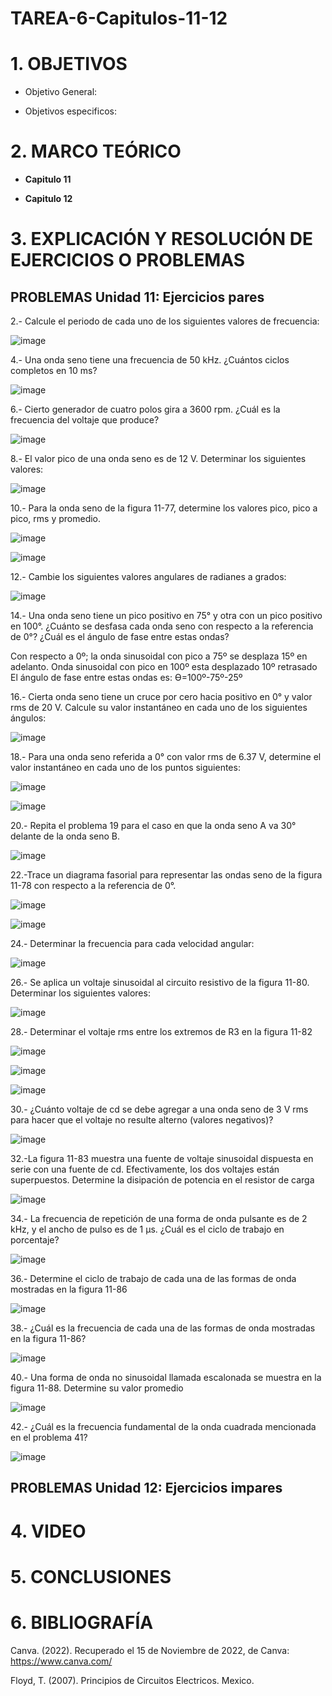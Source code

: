 # TAREA-6-Capitulos-11-12

# 1. OBJETIVOS

- Objetivo General:


- Objetivos especificos:


# 2. MARCO TEÓRICO 

- **Capitulo 11**


- **Capitulo 12**


# 3. EXPLICACIÓN Y RESOLUCIÓN DE EJERCICIOS O PROBLEMAS
## PROBLEMAS Unidad 11: Ejercicios pares ##

2.- Calcule el periodo de cada uno de los siguientes valores de frecuencia:

![image](https://user-images.githubusercontent.com/116777118/212544540-8b7b1fc9-4c40-4691-9a39-42054318cad8.png)

4.- Una onda seno tiene una frecuencia de 50 kHz. ¿Cuántos ciclos completos en 10 ms?

![image](https://user-images.githubusercontent.com/116777118/212544548-342b6a5b-16af-426f-a110-0293f82543cb.png)

6.- Cierto generador de cuatro polos gira a 3600 rpm. ¿Cuál es la frecuencia del voltaje que produce?

![image](https://user-images.githubusercontent.com/116777118/212544560-8f23006f-9b1c-4900-8156-d34cc3729b52.png)

8.- El valor pico de una onda seno es de 12 V. Determinar los siguientes valores:

![image](https://user-images.githubusercontent.com/116777118/212544573-01bd4f4a-c3d9-4bd9-9536-d6f146437c70.png)

10.- Para la onda seno de la figura 11-77, determine los valores pico, pico a pico, rms y promedio.

![image](https://user-images.githubusercontent.com/116777118/212544586-d0591005-51ce-40be-99f8-f74d3e8895e7.png)

![image](https://user-images.githubusercontent.com/116777118/212544594-7a561c77-7da8-453e-8b64-d5086b3e4154.png)

12.- Cambie los siguientes valores angulares de radianes a grados:

![image](https://user-images.githubusercontent.com/116777118/212544623-efab0d03-67eb-47db-b00a-19f12a11ba2e.png)

14.- Una onda seno tiene un pico positivo en 75° y otra con un pico positivo en 100°. ¿Cuánto se desfasa cada onda seno con respecto a la referencia de 0°? ¿Cuál es el ángulo de fase entre estas ondas?

Con respecto a 0º; la onda sinusoidal con pico a 75º se desplaza 15º en adelanto. Onda sinusoidal con pico en 100º esta desplazado 10º retrasado
El ángulo de fase entre estas ondas es: ϴ=100º-75º-25º

16.- Cierta onda seno tiene un cruce por cero hacia positivo en 0° y valor rms de 20 V. Calcule su valor instantáneo en cada uno de los siguientes ángulos:

![image](https://user-images.githubusercontent.com/116777118/212544651-dfc264d9-000d-41bc-8645-d4cbe0b0e168.png)

18.- Para una onda seno referida a 0° con valor rms de 6.37 V, determine el valor instantáneo en cada uno de los puntos siguientes:

![image](https://user-images.githubusercontent.com/116777118/212544740-ffe17d4b-896f-441b-8552-b9122dc3c9d8.png)

![image](https://user-images.githubusercontent.com/116777118/212544754-d0cc161c-2e4e-46d6-871d-febcee24238e.png)

20.- Repita el problema 19 para el caso en que la onda seno A va 30° delante de la onda seno B.

![image](https://user-images.githubusercontent.com/116777118/212545534-2b3c19c6-77c9-428e-86eb-3329439baf23.png)

22.-Trace un diagrama fasorial para representar las ondas seno de la figura 11-78 con respecto a la referencia de 0°.

![image](https://user-images.githubusercontent.com/116777118/212545599-7f7cae6c-52f7-4b4f-a5fa-28221d58b56a.png)

![image](https://user-images.githubusercontent.com/116777118/212545579-fb4dc755-69c6-4d79-9746-5f1a5a2bd68f.png)

24.- Determinar la frecuencia para cada velocidad angular:

![image](https://user-images.githubusercontent.com/116777118/212545635-a2b53bbe-fbb3-49e8-bedf-dd6af4a2b5fa.png)

26.- Se aplica un voltaje sinusoidal al circuito resistivo de la figura 11-80. Determinar los siguientes valores:

![image](https://user-images.githubusercontent.com/116777118/212554035-c593e7e3-6866-4ef8-a1c8-28f2539fdac1.png)

28.- Determinar el voltaje rms entre los extremos de R3 en la figura 11-82

![image](https://user-images.githubusercontent.com/116777118/212554158-6834b1d1-f283-495f-be1c-58ca8449bb59.png)

![image](https://user-images.githubusercontent.com/116777118/212554178-9388c155-37ed-473d-9311-e62f2e16cfa1.png)

![image](https://user-images.githubusercontent.com/116777118/212554184-214dc29d-f45a-4fa0-9879-a33f2ad3a817.png)

30.- ¿Cuánto voltaje de cd se debe agregar a una onda seno de 3 V rms para hacer que el voltaje no resulte alterno (valores negativos)?

![image](https://user-images.githubusercontent.com/116777118/212554195-2bae7399-61e8-4b1c-8164-89ae7ce60d83.png)

32.-La figura 11-83 muestra una fuente de voltaje sinusoidal dispuesta en serie con una fuente de cd. Efectivamente, los dos voltajes están superpuestos. Determine la disipación de potencia en el resistor de carga

![image](https://user-images.githubusercontent.com/116777118/212554227-104211ef-c250-4f6e-93e0-7dd29aaf4ffa.png)

34.- La frecuencia de repetición de una forma de onda pulsante es de 2 kHz, y el ancho de pulso es de 1 µs. ¿Cuál es el ciclo de trabajo en porcentaje?

![image](https://user-images.githubusercontent.com/116777118/212554275-78f598da-9eca-46eb-a028-b6facdcafb3d.png)

36.- Determine el ciclo de trabajo de cada una de las formas de onda mostradas en la figura 11-86

![image](https://user-images.githubusercontent.com/116777118/212554530-7e5ceef0-4e54-45d6-9498-03258e7d3461.png)

38.- ¿Cuál es la frecuencia de cada una de las formas de onda mostradas en la figura 11-86?

![image](https://user-images.githubusercontent.com/116777118/212554697-82ea4762-7752-4cac-a551-506404afe7d6.png)

40.- Una forma de onda no sinusoidal llamada escalonada se muestra en la figura 11-88. Determine su valor promedio

![image](https://user-images.githubusercontent.com/116777118/212554830-f2af8470-6f16-4457-9cb3-ffc0a82e893e.png)

42.- ¿Cuál es la frecuencia fundamental de la onda cuadrada mencionada en el problema 41?

![image](https://user-images.githubusercontent.com/116777118/212554857-0a01017c-8208-4913-80b8-d26c7766957d.png)

## PROBLEMAS Unidad 12: Ejercicios impares  ##




# 4. VIDEO



# 5. CONCLUSIONES



# 6. BIBLIOGRAFÍA

Canva. (2022). Recuperado el 15 de Noviembre de 2022, de Canva: https://www.canva.com/

Floyd, T. (2007). Principios de Circuitos Electricos. Mexico.






